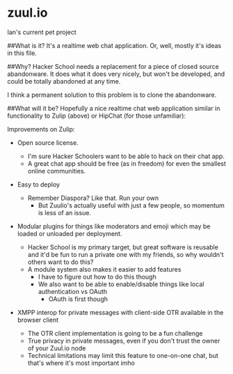 zuul.io
====
Ian's current pet project

##What is it?
It's a realtime web chat application.
Or, well, mostly it's ideas in this file.

##Why?
Hacker School needs a replacement for a piece of closed source abandonware. 
It does what it does very nicely, but won't be developed, and could be totally abandoned at any time.

I think a permanent solution to this problem is to clone the abandonware.

##What will it be?
Hopefully a nice realtime chat web application similar in functionality to Zulip (above) or HipChat (for those unfamiliar):

Improvements on Zulip:

  - Open source license.
    - I'm sure Hacker Schoolers want to be able to hack on their chat app.
    - A great chat app should be free (as in freedom) for even the smallest online communities.
  
  - Easy to deploy 
    - Remember Diaspora? Like that. Run your own
      - But Zuulio's actually useful with just a few people, so momentum is less of an issue.
    
  - Modular plugins for things like moderators and emoji which may be loaded or unloaded per deployment.
    - Hacker School is my primary target, but great software is reusable and it'd be fun to run a private one
      with my friends, so why wouldn't others want to do this?
    - A module system also makes it easier to add features
      - I have to figure out how to do this though
      - We also want to be able to enable/disable things like local authentication vs OAuth
        - OAuth is first though

  - XMPP interop for private messages with client-side OTR available in the browser client
    - The OTR client implementation is going to be a fun challenge
    - True privacy in private messages, even if you don't trust the owner of your Zuul.io node
    - Technical limitations may limit this feature to one-on-one chat, but that's where it's most important imho
  
